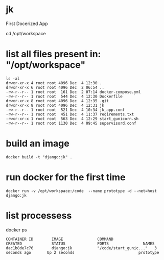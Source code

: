 # jk
First Docerized App

cd /opt/workspace

# list all files present in: "/opt/workspace"
```
ls -al  
drwxr-xr-x 4 root root 4096 Dec  4 12:30 .
drwxr-xr-x 6 root root 4096 Dec  2 06:54 ..
-rw-r--r-- 1 root root  161 Dec  2 07:14 docker-compose.yml
-rw-r--r-- 1 root root  544 Dec  4 12:30 Dockerfile
drwxr-xr-x 8 root root 4096 Dec  4 12:35 .git
drwxr-xr-x 8 root root 4096 Dec  4 12:31 jk
-rw-r--r-- 1 root root  521 Dec  4 10:34 jk_app.conf
-rw-r--r-- 1 root root  451 Dec  4 11:37 reqirements.txt
-rwxr-xr-x 1 root root  563 Dec  4 12:29 start_gunicorn.sh
-rw-r--r-- 1 root root 1130 Dec  4 09:45 supervisord.conf
```

# build an image
```
docker build -t "django:jk" .
```

# run docker for the first time
```
docker run -v /opt/workspace:/code  --name prototype -d --net=host  django:jk
```

# list processess
docker ps 
```
CONTAINER ID        IMAGE               COMMAND                  CREATED             STATUS              PORTS               NAMES
dac1b8de7c76        django:jk           "/code/start_gunic..."   3 seconds ago       Up 2 seconds                            prototype
```
